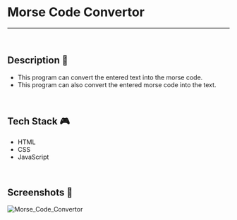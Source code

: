 # **Morse Code Convertor**

---

<br>

## **Description 📃**
- This program can convert the entered text into the morse code.
- This program can also convert the entered morse code into the text.

<br>

## **Tech Stack 🎮**
- HTML
- CSS
- JavaScript

<br>

## **Screenshots 📸**

![Morse_Code_Convertor](https://github.com/TusharKesarwani/Front-End-Projects/assets/114330097/acb59fd1-6e3a-443e-a0e4-19bedc9f6f4a)

<br>
